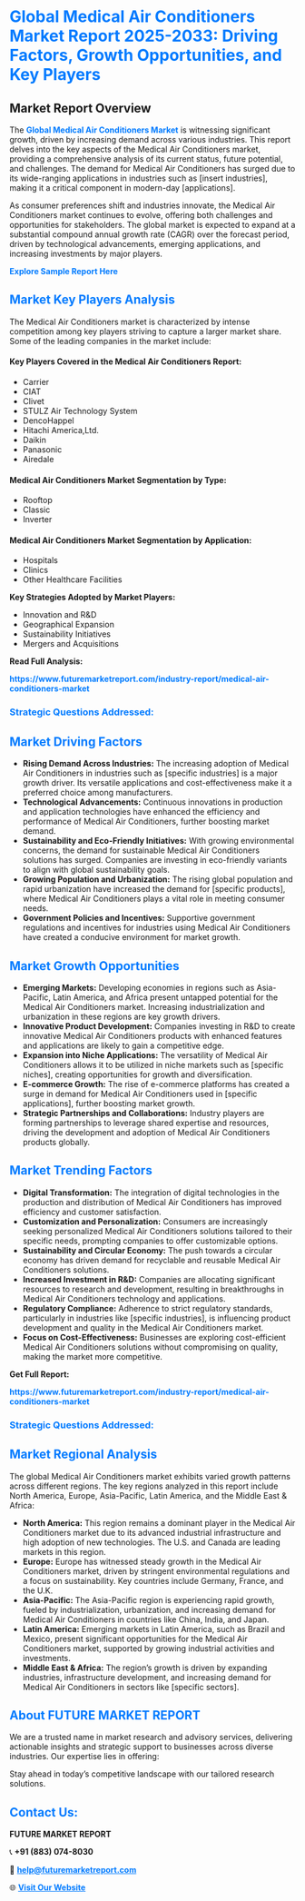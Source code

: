 <h1 style="color: #007BFF;">Global Medical Air Conditioners Market Report 2025-2033: Driving Factors, Growth Opportunities, and Key Players</h1>

<section id="overview">
<h2>Market Report Overview</h2>
<p>The <a href="https://www.futuremarketreport.com/industry-report/medical-air-conditioners-market" style="color: #007BFF; text-decoration: none;"><strong>Global Medical Air Conditioners Market</strong></a> is witnessing significant growth, driven by increasing demand across various industries. This report delves into the key aspects of the Medical Air Conditioners market, providing a comprehensive analysis of its current status, future potential, and challenges. The demand for Medical Air Conditioners has surged due to its wide-ranging applications in industries such as [insert industries], making it a critical component in modern-day [applications].</p>
<p>As consumer preferences shift and industries innovate, the Medical Air Conditioners market continues to evolve, offering both challenges and opportunities for stakeholders. The global market is expected to expand at a substantial compound annual growth rate (CAGR) over the forecast period, driven by technological advancements, emerging applications, and increasing investments by major players.</p>
</section>

<section id="overview">
<p><a href="https://www.futuremarketreport.com/request-sample/reportId=56643" style="color: #007BFF; text-decoration: none;"><strong>Explore Sample Report Here</strong></a></p>
</section>

<section id="key-players">
<h2 style="color: #007BFF;">Market Key Players Analysis</h2>
<p>The Medical Air Conditioners market is characterized by intense competition among key players striving to capture a larger market share. Some of the leading companies in the market include:</p>
<h4>Key Players Covered in the Medical Air Conditioners Report:</h4>
<ul><li>Carrier</li><li>CIAT</li><li>Clivet</li><li>STULZ Air Technology System</li><li>DencoHappel</li><li>Hitachi America,Ltd.</li><li>Daikin</li><li>Panasonic</li><li>Airedale</li></ul>
<h4>Medical Air Conditioners Market Segmentation by Type:</h4>
<ul><li>Rooftop</li><li>Classic</li><li>Inverter</li></ul>

<h4>Medical Air Conditioners Market Segmentation by Application:</h4>
<ul><li>Hospitals</li><li>Clinics</li><li>Other Healthcare Facilities</li></ul>
<p><strong>Key Strategies Adopted by Market Players:</strong></p>
<ul>
<li>Innovation and R&D</li>
<li>Geographical Expansion</li>
<li>Sustainability Initiatives</li>
<li>Mergers and Acquisitions</li>
</ul>
</section>

<section>
<p><strong>Read Full Analysis: </strong></p><a href="https://www.futuremarketreport.com/industry-report/medical-air-conditioners-market" style="color: #007BFF; text-decoration: none;"><strong>https://www.futuremarketreport.com/industry-report/medical-air-conditioners-market</strong></a>
<h3 style="color: #007BFF;">Strategic Questions Addressed:</h3>
</section>

<section id="driving-factors">
<h2 style="color: #007BFF;">Market Driving Factors</h2>
<ul>
<li><strong>Rising Demand Across Industries:</strong> The increasing adoption of Medical Air Conditioners in industries such as [specific industries] is a major growth driver. Its versatile applications and cost-effectiveness make it a preferred choice among manufacturers.</li>
<li><strong>Technological Advancements:</strong> Continuous innovations in production and application technologies have enhanced the efficiency and performance of Medical Air Conditioners, further boosting market demand.</li>
<li><strong>Sustainability and Eco-Friendly Initiatives:</strong> With growing environmental concerns, the demand for sustainable Medical Air Conditioners solutions has surged. Companies are investing in eco-friendly variants to align with global sustainability goals.</li>
<li><strong>Growing Population and Urbanization:</strong> The rising global population and rapid urbanization have increased the demand for [specific products], where Medical Air Conditioners plays a vital role in meeting consumer needs.</li>
<li><strong>Government Policies and Incentives:</strong> Supportive government regulations and incentives for industries using Medical Air Conditioners have created a conducive environment for market growth.</li>
</ul>
</section>

<section id="growth-opportunities">
<h2 style="color: #007BFF;">Market Growth Opportunities</h2>
<ul>
<li><strong>Emerging Markets:</strong> Developing economies in regions such as Asia-Pacific, Latin America, and Africa present untapped potential for the Medical Air Conditioners market. Increasing industrialization and urbanization in these regions are key growth drivers.</li>
<li><strong>Innovative Product Development:</strong> Companies investing in R&D to create innovative Medical Air Conditioners products with enhanced features and applications are likely to gain a competitive edge.</li>
<li><strong>Expansion into Niche Applications:</strong> The versatility of Medical Air Conditioners allows it to be utilized in niche markets such as [specific niches], creating opportunities for growth and diversification.</li>
<li><strong>E-commerce Growth:</strong> The rise of e-commerce platforms has created a surge in demand for Medical Air Conditioners used in [specific applications], further boosting market growth.</li>
<li><strong>Strategic Partnerships and Collaborations:</strong> Industry players are forming partnerships to leverage shared expertise and resources, driving the development and adoption of Medical Air Conditioners products globally.</li>
</ul>
</section>

<section id="trending-factors">
<h2 style="color: #007BFF;">Market Trending Factors</h2>
<ul>
<li><strong>Digital Transformation:</strong> The integration of digital technologies in the production and distribution of Medical Air Conditioners has improved efficiency and customer satisfaction.</li>
<li><strong>Customization and Personalization:</strong> Consumers are increasingly seeking personalized Medical Air Conditioners solutions tailored to their specific needs, prompting companies to offer customizable options.</li>
<li><strong>Sustainability and Circular Economy:</strong> The push towards a circular economy has driven demand for recyclable and reusable Medical Air Conditioners solutions.</li>
<li><strong>Increased Investment in R&D:</strong> Companies are allocating significant resources to research and development, resulting in breakthroughs in Medical Air Conditioners technology and applications.</li>
<li><strong>Regulatory Compliance:</strong> Adherence to strict regulatory standards, particularly in industries like [specific industries], is influencing product development and quality in the Medical Air Conditioners market.</li>
<li><strong>Focus on Cost-Effectiveness:</strong> Businesses are exploring cost-efficient Medical Air Conditioners solutions without compromising on quality, making the market more competitive.</li>
</ul>
</section>

<section>
<p><strong>Get Full Report: </strong></p><a href="https://www.futuremarketreport.com/industry-report/medical-air-conditioners-market" style="color: #007BFF; text-decoration: none;"><strong>https://www.futuremarketreport.com/industry-report/medical-air-conditioners-market</strong></a>
<h3 style="color: #007BFF;">Strategic Questions Addressed:</h3>
</section>


<section id="regional-analysis">
<h2 style="color: #007BFF;">Market Regional Analysis</h2>
<p>The global Medical Air Conditioners market exhibits varied growth patterns across different regions. The key regions analyzed in this report include North America, Europe, Asia-Pacific, Latin America, and the Middle East & Africa:</p>
<ul>
<li><strong>North America:</strong> This region remains a dominant player in the Medical Air Conditioners market due to its advanced industrial infrastructure and high adoption of new technologies. The U.S. and Canada are leading markets in this region.</li>
<li><strong>Europe:</strong> Europe has witnessed steady growth in the Medical Air Conditioners market, driven by stringent environmental regulations and a focus on sustainability. Key countries include Germany, France, and the U.K.</li>
<li><strong>Asia-Pacific:</strong> The Asia-Pacific region is experiencing rapid growth, fueled by industrialization, urbanization, and increasing demand for Medical Air Conditioners in countries like China, India, and Japan.</li>
<li><strong>Latin America:</strong> Emerging markets in Latin America, such as Brazil and Mexico, present significant opportunities for the Medical Air Conditioners market, supported by growing industrial activities and investments.</li>
<li><strong>Middle East & Africa:</strong> The region’s growth is driven by expanding industries, infrastructure development, and increasing demand for Medical Air Conditioners in sectors like [specific sectors].</li>
</ul>
</section>

<footer>
<h2 style="color: #007BFF;">About FUTURE MARKET REPORT</h2>
<p>We are a trusted name in market research and advisory services, delivering actionable insights and strategic support to businesses across diverse industries. Our expertise lies in offering:</p>

<p>Stay ahead in today’s competitive landscape with our tailored research solutions.</p>

<h2 style="color: #007BFF;">Contact Us:</h2>
<p><strong>FUTURE MARKET REPORT</strong></p>
<p>📞 <strong>+91 (883) 074-8030</strong></p>
<p>📧 <strong><a href="mailto:help@futuremarketreport.com" style="color: #007BFF;">help@futuremarketreport.com</a></strong></p>
<p>🌐 <strong><a href="https://www.futuremarketreport.com/" style="color: #007BFF;">Visit Our Website</a></strong></p>
</footer>